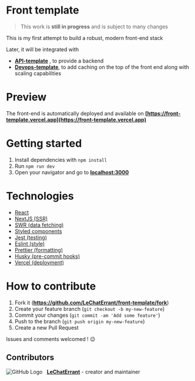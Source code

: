 # Front template

> This work is **still in progress** and is subject to many changes

This is my first attempt to build a robust, modern front-end stack

Later, it will be integrated with

- **[API-template](https://github.com/LeChatErrant/API-template)** , to provide a backend
- **[Devops-template](https://github.com/LeChatErrant/devops-template)**, to add caching on the top of the front end
  along with scaling capabilities

# Preview

The front-end is automatically deployed and available
on **[https://front-template.vercel.app](https://front-template.vercel.app)**

# Getting started

1. Install dependencies with `npm install`
2. Run `npm run dev`
3. Open your navigator and go to **[localhost:3000](http://localhost:3000)**

# Technologies

- [React](https://reactjs.org/)
- [NextJS (SSR)](https://nextjs.org/)
- [SWR (data fetching)](https://swr.vercel.app/)
- [Styled components](https://styled-components.com/)
- [Jest (testing)](https://jestjs.io/)
- [Eslint (style)](https://eslint.org/)
- [Prettier (formatting)](https://prettier.io/)
- [Husky (pre-commit hooks)](https://typicode.github.io/husky/#/)
- [Vercel (deployment)](https://vercel.com/)

# How to contribute

1. Fork it (**<https://github.com/LeChatErrant/front-template/fork>**)
2. Create your feature branch (`git checkout -b my-new-feature`)
3. Commit your changes (`git commit -am 'Add some feature'`)
4. Push to the branch (`git push origin my-new-feature`)
5. Create a new Pull Request

Issues and comments welcomed ! :wink:

## Contributors

![GitHub Logo](https://github.com/LeChatErrant.png?size=30) &nbsp; **[LeChatErrant](https://github.com/LeChatErrant)** -
creator and maintainer
